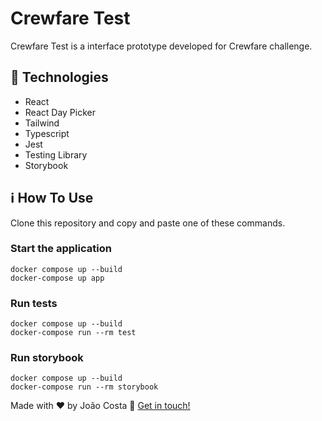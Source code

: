 # Crewfare Test
Crewfare Test is a interface prototype developed for Crewfare challenge.
## 🚀 Technologies
- React
- React Day Picker
- Tailwind
- Typescript
- Jest
- Testing Library
- Storybook
## ℹ️ How To Use
Clone this repository and copy and paste one of these commands.

### Start the application

~~~
docker compose up --build
docker-compose up app
~~~

### Run tests

~~~
docker compose up --build
docker-compose run --rm test
~~~

### Run storybook

~~~
docker compose up --build
docker-compose run --rm storybook
~~~

Made with ♥ by João Costa :wave: [Get in touch!](https://www.linkedin.com/in/joaosc17/)
